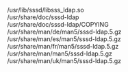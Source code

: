 /usr/lib/sssd/libsss\_ldap.so  
/usr/share/doc/sssd-ldap  
/usr/share/doc/sssd-ldap/COPYING  
/usr/share/man/de/man5/sssd-ldap.5.gz  
/usr/share/man/es/man5/sssd-ldap.5.gz  
/usr/share/man/fr/man5/sssd-ldap.5.gz  
/usr/share/man/man5/sssd-ldap.5.gz  
/usr/share/man/uk/man5/sssd-ldap.5.gz  
